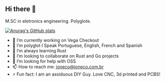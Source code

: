 ## Hi there 👋

M.SC in eletronics engineering. Polyglote.

[![Anurag's GitHub stats](https://github-readme-stats.vercel.app/api?username=jonecoboy)](https://github.com/anuraghazra/github-readme-stats)



- 🔭 I’m currently working on Vega Checkout
- 💬 I’m polyglot I Speak Portuguese, English, French and Spanish
- 🌱 I’m always learning Rust
- 👯 I’m looking to collaborate on Rust and Go projects
- 🤔 I’m looking for help with OSS
- 📫 How to reach me: joneco@joneco.com.br
- ⚡ Fun fact: I am an assiduous DIY Guy. Love CNC, 3d printed and PCBS!
